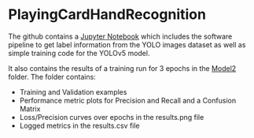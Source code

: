 # PlayingCardHandRecognition

The github contains a [Jupyter Notebook](https://github.com/rhit-swartwba/PlayingCardHandRecognition/blob/main/card_detector.ipynb) which includes the software pipeline to get label information from the YOLO images dataset as well as simple training code for the YOLOv5 model. 

It also contains the results of a training run for 3 epochs in the [Model2](https://github.com/rhit-swartwba/PlayingCardHandRecognition/tree/main/quick_model2) folder.
The folder contains: 
- Training and Validation examples
- Performance metric plots for Precision and Recall and a Confusion Matrix
- Loss/Precision curves over epochs in the results.png file
- Logged metrics in the results.csv file
